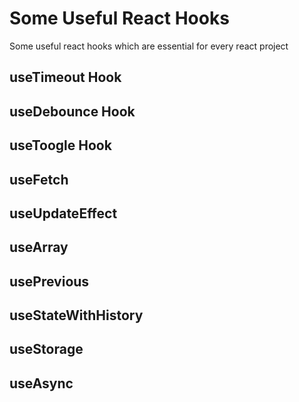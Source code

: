 # Some Useful React Hooks
Some useful react hooks which are essential for every react project 
## useTimeout Hook
## useDebounce Hook
## useToogle Hook
## useFetch
## useUpdateEffect
## useArray
## usePrevious
## useStateWithHistory
## useStorage
## useAsync